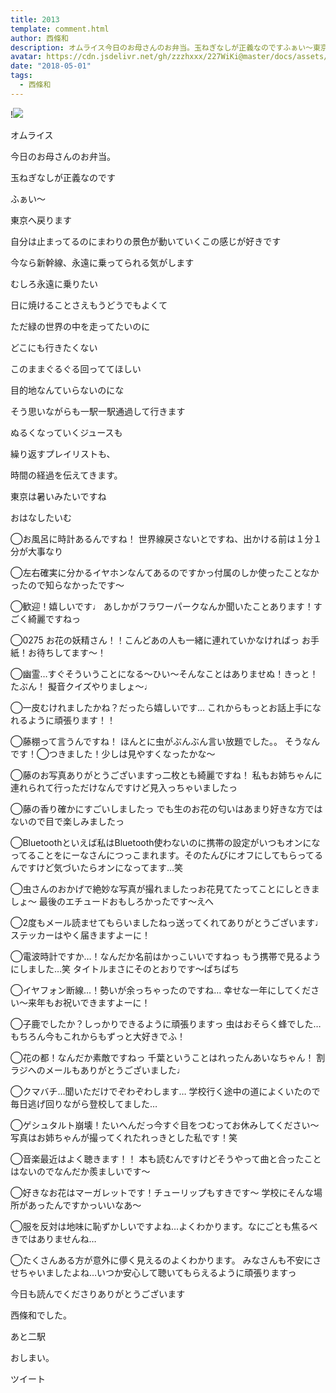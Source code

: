 ```yaml
---
title: 2013
template: comment.html
author: 西條和
description: オムライス今日のお母さんのお弁当。玉ねぎなしが正義なのですふぁい〜東京へ戻ります...
avatar: https://cdn.jsdelivr.net/gh/zzzhxxx/227WiKi@master/docs/assets/photo/avatar/nagomi.jpg
date: "2018-05-01"
tags:
  - 西條和
---
```


!![](https://cdn.jsdelivr.net/gh/227WiKi/227WiKi-image@master/blog-image/nagomi-2018-05-01_1.jpg)









オムライス











今日のお母さんのお弁当。







玉ねぎなしが正義なのです








ふぁい〜















東京へ戻ります

















自分は止まってるのにまわりの景色が動いていくこの感じが好きです











今なら新幹線、永遠に乗ってられる気がします








むしろ永遠に乗りたい










日に焼けることさえもうどうでもよくて









ただ緑の世界の中を走ってたいのに












どこにも行きたくない









このままぐるぐる回っててほしい









目的地なんていらないのにな













そう思いながらも一駅一駅通過して行きます












ぬるくなっていくジュースも











繰り返すプレイリストも、











時間の経過を伝えてきます。
















東京は暑いみたいですね













おはなしたいむ


◯お風呂に時計あるんですね！
世界線戻さないとですね、出かける前は１分１分が大事なり




◯左右確実に分かるイヤホンなんてあるのですかっ付属のしか使ったことなかったので知らなかったです〜




◯歓迎！嬉しいです♩
あしかがフラワーパークなんか聞いたことあります！すごく綺麗ですねっ




◯0275
お花の妖精さん！！こんどあの人も一緒に連れていかなければっ
お手紙！お待ちしてます〜！



◯幽霊…すぐそういうことになる〜ひい〜そんなことはありませぬ！きっと！たぶん！
擬音クイズやりましょ〜♩




◯一皮むけれましたかね？だったら嬉しいです…
これからもっとお話上手になれるように頑張ります！！



◯藤棚って言うんですね！
ほんとに虫がぶんぶん言い放題でした。。
そうなんです！◯つきました！少しは見やすくなったかな〜





◯藤のお写真ありがとうございますっ二枚とも綺麗ですね！
私もお姉ちゃんに連れられて行っただけなんですけど見入っちゃいましたっ





◯藤の香り確かにすごいしましたっ
でも生のお花の匂いはあまり好きな方ではないので目で楽しみましたっ




◯Bluetoothといえば私はBluetooth使わないのに携帯の設定がいつもオンになってることをにーなさんにつっこまれます。そのたんびにオフにしてもらってるんですけど気づいたらオンになってます…笑






◯虫さんのおかげで絶妙な写真が撮れましたっお花見てたってことにしときましょ〜
最後のエチュードおもしろかったです〜えへ




◯2度もメール読ませてもらいましたねっ送ってくれてありがとうございます♩
ステッカーはやく届きますよーに！




◯電波時計ですか…！なんだか名前はかっこいいですねっ
もう携帯で見るようにしました…笑
タイトルまさにそのとおりです〜ぱちぱち




◯イヤフォン断線…！勢いが余っちゃったのですね…
幸せな一年にしてください〜来年もお祝いできますよーに！



◯子鹿でしたか？しっかりできるように頑張りますっ
虫はおそらく蜂でした…
もちろん今もこれからもずっと大好きでふ！



◯花の都！なんだか素敵ですねっ
千葉ということはれったんあいなちゃん！
割ラジへのメールもありがとうございました♩




◯クマバチ…聞いただけでぞわぞわします…
学校行く途中の道によくいたので毎日逃げ回りながら登校してました…




◯ゲシュタルト崩壊！たいへんだっ今すぐ目をつむってお休みしてください〜
写真はお姉ちゃんが撮ってくれたれっきとした私です！笑




◯音楽最近はよく聴きます！！
本も読むんですけどそうやって曲と合ったことはないのでなんだか羨ましいです〜





◯好きなお花はマーガレットです！チューリップもすきです〜
学校にそんな場所があったんですかっいいなあ〜




◯服を反対は地味に恥ずかしいですよね…よくわかります。なにごとも焦るべきではありませんね…




◯たくさんある方が意外に儚く見えるのよくわかります。
みなさんも不安にさせちゃいましたよね…いつか安心して聴いてもらえるように頑張りますっ












今日も読んでくださりありがとうございます











西條和でした。










あと二駅









おしまい。


ツイート



